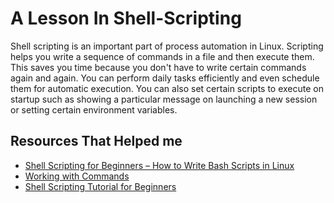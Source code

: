 # A Lesson In Shell-Scripting

Shell scripting is an important part of process automation in Linux. Scripting helps you write a sequence of commands in a file and then execute them.
This saves you time because you don't have to write certain commands again and again. You can perform daily tasks efficiently and even schedule them for automatic execution.
You can also set certain scripts to execute on startup such as showing a particular message on launching a new session or setting certain environment variables.

## Resources That Helped me

* [Shell Scripting for Beginners – How to Write Bash Scripts in Linux ](https://www.freecodecamp.org/news/shell-scripting-crash-course-how-to-write-bash-scripts-in-linux/#:~:text=Shell%20scripting%20is%20an%20important,certain%20commands%20again%20and%20again.)
* [Working with Commands](https://linuxcommand.org/lc3_lts0060.php1~)
* [Shell Scripting Tutorial for Beginners](https://www.youtube.com/playlist?list=PLS1QulWo1RIYmaxcEqw5JhK3b-6rgdWO_)
